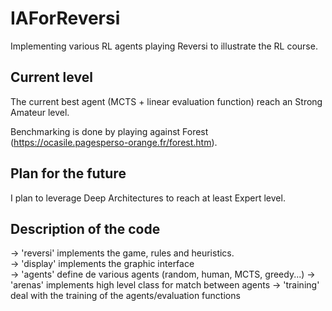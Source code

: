 
# IAForReversi

Implementing various RL agents playing Reversi to illustrate the RL course.

## Current level

The current best agent (MCTS + linear evaluation function) reach an Strong Amateur level.

Benchmarking is done by playing against Forest (https://ocasile.pagesperso-orange.fr/forest.htm).

## Plan for the future

I plan to leverage Deep Architectures to reach at least Expert level.


## Description of the code

-> 'reversi' implements the game, rules and heuristics.\
-> 'display' implements the graphic interface \
-> 'agents' define de various agents (random, human, MCTS, greedy...)
-> 'arenas' implements high level class for match between agents
-> 'training' deal with the training of the agents/evaluation functions





